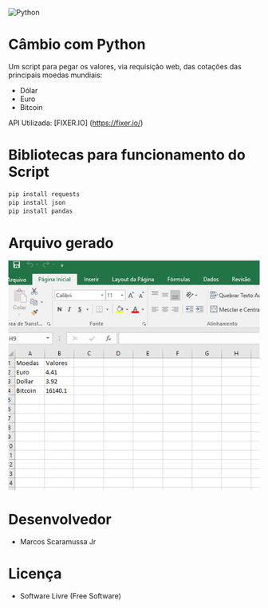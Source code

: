 
![Python](https://www.python.org/static/img/python-logo@2x.png)

# Câmbio com Python

Um script para pegar os valores, via requisição web, das cotações das principais moedas mundiais:

- Dólar
- Euro
- Bitcoin

API Utilizada: [FIXER.IO] (https://fixer.io/)

# Bibliotecas para funcionamento do Script
```sh
pip install requests
pip install json
pip install pandas
```

# Arquivo gerado
![Aplicação](Capturar.PNG)

# Desenvolvedor

- Marcos Scaramussa Jr

# Licença

- Software Livre (Free Software)

